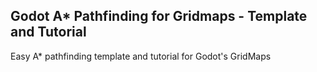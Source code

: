 ## Godot A* Pathfinding for Gridmaps - Template and Tutorial

Easy A* pathfinding template and tutorial for Godot's GridMaps

